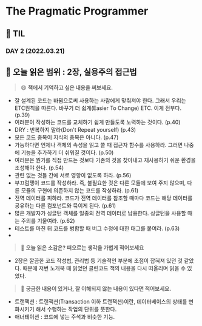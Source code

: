 # The Pragmatic Programmer
## :pencil: TIL  
### DAY 2 (2022.03.21)
:book: 오늘 읽은 범위 : 2장, 실용주의 접근법
---
> :smile: **책에서 기억하고 싶은 내용을 써보세요.**
 - 잘 설계된 코드는 바뀜으로써 사용하는 사람에게 맞춰져야 한다. 그래서 우리는 ETC원칙을 따른다. 바꾸기 더 쉽게(Easier To Change) ETC. 이게 전부다. (p.39)
 - 여러분이 작성하는 코드를 교체하기 쉽게 만들도록 노력하는 것이다. (p.40)
 - DRY : 반복하지 말라(Don't Repeat yourself) (p.43)
 - 모든 코드 중복이 지식의 중복은 아니다. (p.47)
 - 가능하다면 언제나 객체의 속성을 읽고 쓸 때 접근자 함수를 사용하라. 그러면 나중에 기능을 추가하기 더 쉬워질 것이다. (p.50)
 - 여러분은 뭔가를 직접 만드는 것보다 기존의 것을 찾아내고 재사용하기 쉬운 환경을 조성해야 한다. (p.54)
 - 관련 없는 것들 간에 서로 영향이 없도록 하라. (p.56)
 - 부끄럼쟁이 코드를 작성하라. 즉, 불필요한 것은 다른 모듈에 보여 주지 않으며, 다른 모듈의 구현에 의존하지 않는 코드를 작성하라. (p.61)
 - 전역 데이터를 피하라. 코드가 전역 데이터를 참조할 때마다 코드는 해당 데이터를 공유하는 다른 컴포넌트와 묶이게 된다. (p.61)
 - 많은 개발자가 싱글턴 객체를 일종의 전역 데이터로 남용한다. 싱글턴을 사용할 때는 주의를 기울여라. (p.62)
 - 테스트를 마친 뒤 코드를 병합할 때 버그 수정에 대한 태그를 붙여라. (p.63)
 - 
 
> :thinking: **오늘 읽은 소감은? 떠오르는 생각을 가볍게 적어보세요**
 - 2장은 깔끔한 코드 작성법, 관리법 등 기술적인 부분에 초점이 잡혀져 있던 것 같았다. 때문에 저번 노개북 때 읽었던 클린코드 책의 내용을 다시 떠올리며 읽을 수 있었다.

> :mag_right: **궁금한 내용이 있거나, 잘 이해되지 않는 내용이 있다면 적어보세요.**
 - 트랜잭션 : 트랜잭션(Transaction 이하 트랜잭션)이란, 데이터베이스의 상태를 변화시키기 해서 수행하는 작업의 단위를 뜻한다.
 - 애너테이션 : 코드에 넣는 주석과 비슷한 기능.

